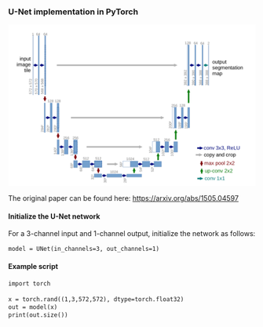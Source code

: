 ### U-Net implementation in PyTorch

![U-Net architecture](unet.png "UNet architecture")




The original paper can be found here: https://arxiv.org/abs/1505.04597

#### Initialize the U-Net network

For a 3-channel input and 1-channel output, initialize the network as follows:

```
model = UNet(in_channels=3, out_channels=1)
```


#### Example script

```
import torch

x = torch.rand((1,3,572,572), dtype=torch.float32)
out = model(x)
print(out.size())

```
